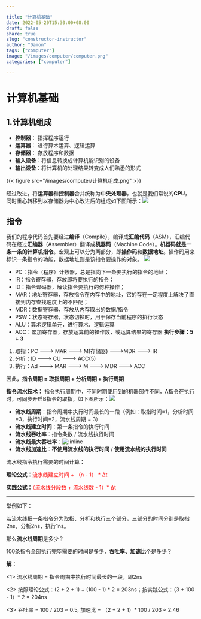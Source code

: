 ```yaml
---

title: "计算机基础"
date: 2022-05-20T15:30:00+08:00
draft: false
share: true
slug: "constructor-instructor"
author: "Damon"
tags: ["computer"]
image: "/images/computer/computer.png"
categories: ["computer"]

---
```

# 计算机基础
## 1.计算机组成

* **控制器**：    指挥程序运行
* **运算器**：    进行算术运算、逻辑运算
* **存储器**：    存放程序和数据
* **输入设备**：将信息转换成计算机能识别的设备
* **输出设备**：将计算机的处理结果转变成人们熟悉的形式

{{< figure src="/images/computer/计算机组成.png" >}}

经过改进，将**运算器**和**控制器**合并统称为**中央处理器**，也就是我们常说的**CPU**，同时重心转移到以存储器为中心改进后的组成如下图所示：![](/images/computer/计算机组成2.jpg)

## 指令

我们的程序代码首先要经过**编译**（Compile），编译成**汇编代码**（ASM），汇编代码在经过**汇编器**（Assembler）翻译成**机器码**（Machine Code）。**机器码就是一条一条的计算机指令**。宏观上可以分为两部分，即**操作码**和**数据地址**。操作码用来标识一条指令的功能，数据地址则是该指令要操作的对象。
![](/images/computer/指令的执行过程.jpg)

* PC：指令（程序）计数器，总是指向下一条要执行的指令的地址；
* IR：指令寄存器，存放即将要执行的指令；
* ID：指令译码器，解读指令要执行的何种操作；
* MAR：地址寄存器，存放指令在内存中的地址，它的存在一定程度上解决了直接到内存查找速度上的不匹配；
* MDR：数据寄存器，存放从内存取出的数据/指令
* PSW：状态寄存器，状态切换时，用于保存当前程序的执行状态
* ALU：算术逻辑单元，进行算术、逻辑运算
* ACC：累加寄存器，存放运算前的操作数，或运算结果的寄存器
**执行步骤：5 + 3**

1. 取指：PC ---> MAR ---> M(存储器) --->MDR ---> IR
2. 分析：ID ---> CU ---> ACC(5)
3. 执行：Ad ---> MAR ---> M ---> MDR ---> ACC

因此，**指令周期 = 取指周期 + 分析周期 + 执行周期**

**指令流水技术：** 指令执行周期中，不同时期使用到的机器部件不同，A指令在执行时，可同步开启B指令的取指，如下图所示：![](/images/computer/流水线时间建立.jpg)

* **流水线周期**：指令周期中执行时间最长的一段（例如：取指时间=1，分析时间=3，执行时间=2，流水线周期 = 3） 
* **流水线建立时间**：第一条指令的执行时间
* **流水线吞吐率**：指令条数 / 流水线执行时间
* **流水线最大吞吐率**：![:inline](/images/computer/流水线最大吞吐率.png)
* **流水线加速比**：**不使用流水线的执行时间** / **使用流水线的执行时间**

流水线指令执行需要的时间计算：

**理论公式：**<span style="color:red">流水线建立时间 + （n - 1） * ∆t</span>

**实践公式：**<span style="color:red">（流水线分段数 + 流水线数 - 1）* ∆t</span>

---

举例如下：

若流水线把一条指令分为取指、分析和执行三个部分，三部分的时间分别是取指2ns，分析2ns，执行1ns。

那么**流水线周期**是多少？

100条指令全部执行完毕需要的时间是多少，**吞吐率、加速比**个是多少？

**解：**

 <1> 流水线周期 = 指令周期中执行时间最长的一段，即2ns

 <2> 按照理论公式：(2 + 2 + 1) + (100 - 1) * 2 = 203ns；按实践公式：（3 + 100 - 1）* 2 = 204ns

 <3> 吞吐率 = 100 / 203 ≈ 0.5, 加速比 = （2 + 2 + 1）* 100 / 203 ≈ 2.46

